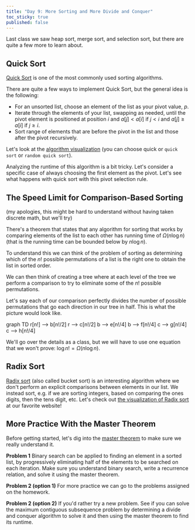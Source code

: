 ```yaml
---
title: "Day 9: More Sorting and More Divide and Conquer"
toc_sticky: true
published: false
---
```

Last class we saw heap sort, merge sort, and selection sort, but there are quite a few more to learn about.

## Quick Sort

[Quick Sort](https://en.wikipedia.org/wiki/Quicksort) is one of the most commonly used sorting algorithms.

There are quite a few ways to implement Quick Sort, but the general idea is the following:
* For an unsorted list, choose an element of the list as your pivot value, $p$.
* Iterate through the elements of your list, swapping as needed, until the pivot element is positioned at position $i$ and $a[j] < a[i]$ if $j < i$ and $a[j] \geq a[i]$ if $j \geq i$.
* Sort range of elements that are before the pivot in the list and those after the pivot recursively.

Let's look at the [algorithm visualization](https://visualgo.net/en/sorting) (you can choose quick or ``quick sort`` or ``random quick sort``).

Analyzing the runtime of this algorithm is a bit tricky.  Let's consider a specific case of always choosing the first element as the pivot.  Let's see what happens with quick sort with this pivot selection rule.

## The Speed Limit for Comparison-Based Sorting

(my apologies, this might be hard to understand without having taken discrete math, but we'll try)

There's a theorem that states that any algorithm for sorting that works by comparing elements of the list to each other has running time of $\Omega(n \log n)$ (that is the running time can be bounded below by $n \log n$).

To understand this we can think of the problem of sorting as determining which of the $n!$ possible permutations of a list is the right one to obtain the list in sorted order.

We can then think of creating a tree where at each level of the tree we perform a comparison to try to eliminate some of the $n!$ possible permutations.

Let's say each of our comparison perfectly divides the number of possible permutations that go each direction in our tree in half.  This is what the picture would look like.

<div class="mermaid">
graph TD
  r[n!] --> b[n!/2]
  r --> c[n!/2]
  b --> e[n!/4]
  b --> f[n!/4]
  c --> g[n!/4]
  c --> h[n!/4]
</div>

We'll go over the details as a class, but we will have to use one equation that we won't prove: $\log n! = \Omega(n \log n)$.

## Radix Sort

[Radix sort](https://en.wikipedia.org/wiki/Radix_sort) (also called bucket sort) is an interesting algorithm where we don't perform an explicit comparisons between elements in our list.  We instead sort, e.g. if we are sorting integers, based on comparing the ones digits, then the tens digit, etc.  Let's check out [the visualization of Radix sort](https://visualgo.net/en/sorting) at our favorite website!

## More Practice With the Master Theorem

Before getting started, let's dig into the [master theorem](https://en.wikipedia.org/wiki/Master_theorem_(analysis_of_algorithms)) to make sure we really understand it.

**Problem 1** Binary search can be applied to finding an element in a sorted list, by progressively eliminating half of the elements to be searched on each iteration.  Make sure you understand binary search, write a recurrence relation, and solve it using the master theorem.


**Problem 2 (option 1)** For more practice we can go to the problems assigned on the homework.

**Problem 2 (option 2)** If you'd rather try a new problem.  See if you can solve the maximum contiguous subsequence problem by determining a divide and conquer algorithm to solve it and then using the master theorem to find its runtime.